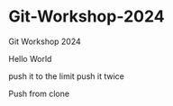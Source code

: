 # Git-Workshop-2024
Git Workshop 2024

Hello World

push it to the limit
push it twice

Push from clone

